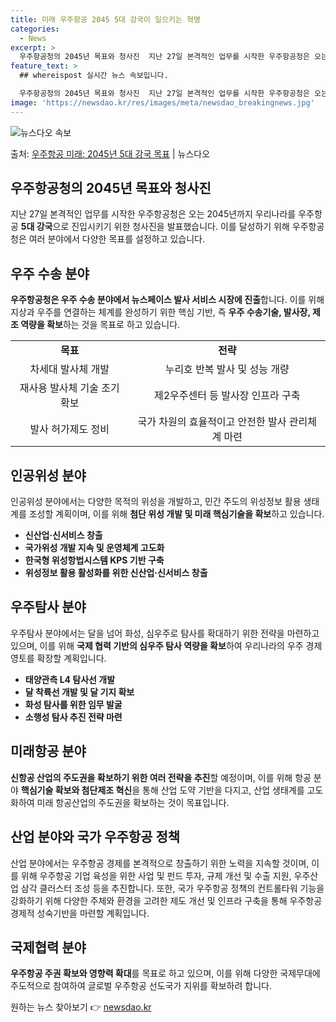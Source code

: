 ```yaml
---
title: 미래 우주항공 2045 5대 강국이 일으키는 혁명
categories:
  - News
excerpt: >
  우주항공청의 2045년 목표와 청사진  지난 27일 본격적인 업무를 시작한 우주항공청은 오는 2045년까지 …
feature_text: >
  ## whereispost 실시간 뉴스 속보입니다.

  우주항공청의 2045년 목표와 청사진  지난 27일 본격적인 업무를 시작한 우주항공청은 오는 2045년까지 …
image: 'https://newsdao.kr/res/images/meta/newsdao_breakingnews.jpg'
---
```


![뉴스다오 속보](https://newsdao.kr/res/images/meta/newsdao_breakingnews.jpg)

<p>출처: <a href="https://newsdao.kr/3979" rel="dofollow">우주항공 미래: 2045년 5대 강국 목표</a> | 뉴스다오</p>

<h2 data-ke-size="size26">우주항공청의 2045년 목표와 청사진</h2>
<p data-ke-size="size16">지난 27일 본격적인 업무를 시작한 우주항공청은 오는 2045년까지 우리나라를 우주항공 <b>5대 강국</b>으로 진입시키기 위한 청사진을 발표했습니다. 이를 달성하기 위해 우주항공청은 여러 분야에서 다양한 목표를 설정하고 있습니다.</p>

<h2 data-ke-size="size26">우주 수송 분야</h2>
<p data-ke-size="size16"><b>우주항공청은 우주 수송 분야에서 뉴스페이스 발사 서비스 시장에 진출</b>합니다. 이를 위해 지상과 우주를 연결하는 체계를 완성하기 위한 핵심 기반, 즉 <b>우주 수송기술, 발사장, 제조 역량을 확보</b>하는 것을 목표로 하고 있습니다.</p>
<table>
  <tr>
    <td style="text-align: center; height: 17px;"><b>목표</b></td>
    <td style="text-align: center; height: 17px;"><b>전략</b></td>
  </tr>
  <tr>
    <td style="text-align: center; height: 17px;">차세대 발사체 개발</td>
    <td style="text-align: center; height: 17px;">누리호 반복 발사 및 성능 개량</td>
  </tr>
  <tr>
    <td style="text-align: center; height: 17px;">재사용 발사체 기술 조기 확보</td>
    <td style="text-align: center; height: 17px;">제2우주센터 등 발사장 인프라 구축</td>
  </tr>
  <tr>
    <td style="text-align: center; height: 17px;">발사 허가제도 정비</td>
    <td style="text-align: center; height: 17px;">국가 차원의 효율적이고 안전한 발사 관리체계 마련</td>
  </tr>
</table>

<h2 data-ke-size="size26">인공위성 분야</h2>
<p data-ke-size="size16">인공위성 분야에서는 다양한 목적의 위성을 개발하고, 민간 주도의 위성정보 활용 생태계를 조성할 계획이며, 이를 위해 <b>첨단 위성 개발 및 미래 핵심기술을 확보</b>하고 있습니다.</p>
<ul>
  <li><b>신산업·신서비스 창출</b></li>
  <li><b>국가위성 개발 지속 및 운영체계 고도화</b></li>
  <li><b>한국형 위성항법시스템 KPS 기반 구축</b></li>
  <li><b>위성정보 활용 활성화를 위한 신산업·신서비스 창출</b></li>
</ul>

<h2 data-ke-size="size26">우주탐사 분야</h2>
<p data-ke-size="size16">우주탐사 분야에서는 달을 넘어 화성, 심우주로 탐사를 확대하기 위한 전략을 마련하고 있으며, 이를 위해 <b>국제 협력 기반의 심우주 탐사 역량을 확보</b>하여 우리나라의 우주 경제 영토를 확장할 계획입니다.</p>
<ul>
  <li><b>태양관측 L4 탐사선 개발</b></li>
  <li><b>달 착륙선 개발 및 달 기지 확보</b></li>
  <li><b>화성 탐사를 위한 임무 발굴</b></li>
  <li><b>소행성 탐사 추진 전략 마련</b></li>
</ul>

<h2 data-ke-size="size26">미래항공 분야</h2>
<p data-ke-size="size16"><b>신항공 산업의 주도권을 확보하기 위한 여러 전략을 추진</b>할 예정이며, 이를 위해 항공 분야 <b>핵심기술 확보와 첨단제조 혁신</b>을 통해 산업 도약 기반을 다지고, 산업 생태계를 고도화하여 미래 항공산업의 주도권을 확보하는 것이 목표입니다.</p>

<h2 data-ke-size="size26">산업 분야와 국가 우주항공 정책</h2>
<p data-ke-size="size16">산업 분야에서는 우주항공 경제를 본격적으로 창출하기 위한 노력을 지속할 것이며, 이를 위해 우주항공 기업 육성을 위한 사업 및 펀드 투자, 규제 개선 및 수출 지원, 우주산업 삼각 클러스터 조성 등을 추진합니다. 또한, 국가 우주항공 정책의 컨트롤타워 기능을 강화하기 위해 다양한 주체와 환경을 고려한 제도 개선 및 인프라 구축을 통해 우주항공 경제적 성숙기반을 마련할 계획입니다.</p>

<h2 data-ke-size="size26">국제협력 분야</h2>
<p data-ke-size="size16"><b>우주항공 주권 확보와 영향력 확대</b>를 목표로 하고 있으며, 이를 위해 다양한 국제무대에 주도적으로 참여하여 글로벌 우주항공 선도국가 지위를 확보하려 합니다.</p> 

원하는 뉴스 찾아보기 👉 <a href="https://newsdao.kr" rel="dofollow">newsdao.kr</a>


